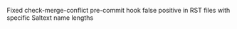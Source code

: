 Fixed check-merge-conflict pre-commit hook false positive in RST files with specific Saltext name lengths
